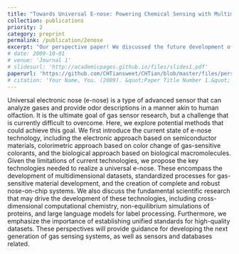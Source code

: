 ```yaml
---
title: "Towards Universal E-nose: Powering Chemical Sensing with Multimodal Sensing and Artificial Intelligence"
collection: publications
priority: 2
category: preprint
permalink: /publication/2enose
excerpt: "Our perspective paper! We discussed the future development of chemical sensors. Aiming at the final goal: universal e-nose, we discussed the technological path and potential opportunities."
# date: 2009-10-01
# venue: 'Journal 1'
# slidesurl: 'http://academicpages.github.io/files/slides1.pdf'
paperurl: 'https://github.com/CHTiansweet/CHTian/blob/master/files/perspective_preprint.pdf'
# citation: 'Your Name, You. (2009). &quot;Paper Title Number 1.&quot; <i>Journal 1</i>. 1(1).'
---
```


Universal electronic nose (e-nose) is a type of advanced sensor that can analyze gases and provide odor descriptions in a manner akin to human olfaction. It is the ultimate goal of gas sensor research, but a challenge that is currently difficult to overcome. Here, we explore potential methods that could achieve this goal. We first introduce the current state of e-nose technology, including the electronic approach based on semiconductor materials, colorimetric approach based on color change of gas-sensitive colorants, and the biological approach based on biological macromolecules. Given the limitations of current technologies, we propose the key technologies needed to realize a universal e-nose. These encompass the development of multidimensional datasets, standardized processes for gas-sensitive material development, and the creation of complete and robust nose-on-chip systems. We also discuss the fundamental scientific research that may drive the development of these technologies, including cross-dimensional computational chemistry, non-equilibrium simulations of proteins, and large language models for label processing. Furthermore, we emphasize the importance of establishing unified standards for high-quality datasets. These perspectives will provide guidance for developing the next generation of gas sensing systems, as well as sensors and databases related.
